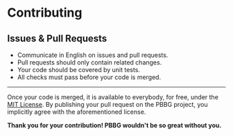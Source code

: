 # Contributing

## Issues & Pull Requests

* Communicate in English on issues and pull requests.
* Pull requests should only contain related changes.
* Your code should be covered by unit tests.
* All checks must pass before your code is merged.

---

Once your code is merged, it is available to everybody, for free, under the [MIT License](/LICENSE).
By publishing your pull request on the PBBG project, you implicitly agree with the aforementioned license.

**Thank you for your contribution! PBBG wouldn't be so great without you.**